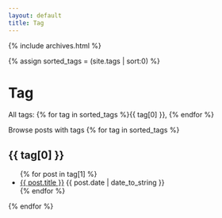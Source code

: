```yaml
---
layout: default
title: Tag
---
```


{% include archives.html %}

{% assign sorted_tags = (site.tags | sort:0) %}

# Tag

All tags: 
{% for tag in sorted_tags %}{{ tag[0] }}, {% endfor %}

Browse posts with tags
{% for tag in sorted_tags %}
  <h2>{{ tag[0] }}</h2>
  <ul>
    {% for post in tag[1] %}
       <li><a href="{{ site.baseurl }}{{ post.url }}">{{ post.title }}</a>
       			<span>{{ post.date | date_to_string }}</span><!--<span>{{ post.category }}</span>-->
    </li>
    {% endfor %}
  </ul>
{% endfor %}


